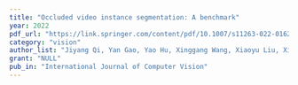 ```yaml
---
title: "Occluded video instance segmentation: A benchmark"
year: 2022
pdf_url: "https://link.springer.com/content/pdf/10.1007/s11263-022-01629-1.pdf"
category: "vision"
author_list: "Jiyang Qi, Yan Gao, Yao Hu, Xinggang Wang, Xiaoyu Liu, Xiang Bai, Serge Belongie, Alan Yuille, Philip HS Torr, Song Bai"
grant: "NULL"
pub_in: "International Journal of Computer Vision"
---
```

